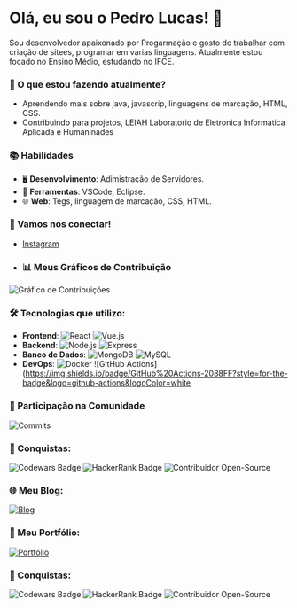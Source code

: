 # Olá, eu sou o Pedro Lucas! 👋

Sou desenvolvedor apaixonado por Progarmação e gosto de trabalhar com criação de sitees, programar em varias linguagens. Atualmente estou focado no Ensino Médio, estudando no IFCE.

### 🚀 O que estou fazendo atualmente?
- Aprendendo mais sobre java, javascrip, linguagens de marcação, HTML, CSS.
- Contribuindo para projetos, LEIAH Laboratorio de Eletronica Informatica Aplicada e Humaninades


### 📚 Habilidades
- 🖥️ **Desenvolvimento**: Adimistração de Servidores.
- 🔧 **Ferramentas**: VSCode, Eclipse.
- 🌐 **Web**: Tegs, linguagem de marcação, CSS, HTML.

### 💬 Vamos nos conectar!
- [Instagram](https://www.instagram.com/rodriiguess.zx/)

- ### 📊 Meus Gráficos de Contribuição
![Gráfico de Contribuições](https://github-readme-stats.vercel.app/api?username=seunome&show_icons=true&theme=dark&count_private=true)

### 🛠️ Tecnologias que utilizo:
- **Frontend**: ![React](https://img.shields.io/badge/React-61DAFB?style=for-the-badge&logo=react&logoColor=black) ![Vue.js](https://img.shields.io/badge/Vue.js-42b883?style=for-the-badge&logo=vue.js&logoColor=white)
- **Backend**: ![Node.js](https://img.shields.io/badge/Node.js-339933?style=for-the-badge&logo=node.js&logoColor=white) ![Express](https://img.shields.io/badge/Express-000000?style=for-the-badge&logo=express&logoColor=white)
- **Banco de Dados**: ![MongoDB](https://img.shields.io/badge/MongoDB-4ea94b?style=for-the-badge&logo=mongodb&logoColor=white) ![MySQL](https://img.shields.io/badge/MySQL-000000?style=for-the-badge&logo=mysql&logoColor=white)
- **DevOps**: ![Docker](https://img.shields.io/badge/Docker-2496ED?style=for-the-badge&logo=docker&logoColor=white) ![GitHub Actions](https://img.shields.io/badge/GitHub%20Actions-2088FF?style=for-the-badge&logo=github-actions&logoColor=white

### 📅 Participação na Comunidade
![Commits](https://github-readme-stats.vercel.app/api/top-langs/?username=seunome&layout=compact&theme=radical)

### 🏅 Conquistas:
![Codewars Badge](https://www.codewars.com/users/seunome/badges/large)
![HackerRank Badge](https://img.shields.io/badge/HackerRank-5_Stars-brightgreen)
![Contribuidor Open-Source](https://img.shields.io/badge/Open%20Source%20Contributor-Active-blue)

 ### 🌐 Meu Blog:
[![Blog](https://img.shields.io/badge/Blog-FF5722?style=for-the-badge&logo=wordpress&logoColor=white)](https://seublog.com)

### 📑 Meu Portfólio:
[![Portfólio](https://img.shields.io/badge/Portfólio-4CAF50?style=for-the-badge&logo=appveyor&logoColor=white)](https://seuportfolio.com)

### 🏅 Conquistas:
![Codewars Badge](https://www.codewars.com/users/seunome/badges/large)
![HackerRank Badge](https://img.shields.io/badge/HackerRank-5_Stars-brightgreen)
![Contribuidor Open-Source](https://img.shields.io/badge/Open%20Source%20Contributor-Active-blue)






